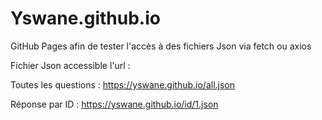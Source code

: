 # Yswane.github.io

GitHub Pages afin de tester l'accès à des fichiers Json via fetch ou axios


Fichier Json accessible l'url : 

Toutes les questions : 
https://yswane.github.io/all.json

Réponse par ID :
https://yswane.github.io/id/1.json
